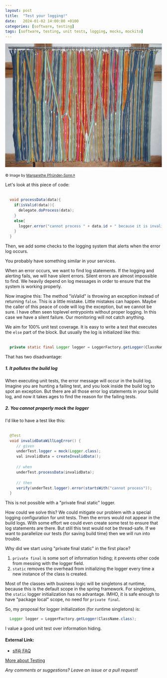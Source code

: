 ```yaml
---
layout: post
title:  "Test your logging!"
date:   2024-01-02 14:00:00 +0100
categories: [software, testing]
tags: [software, testing, unit tests, logging, mocks, mockito]
---
```


![large_zippers](/assets/zippers.jpg)

<small>&copy; Image by [Margarethe Pfründer-Sonn&#8599;](http://www.pfruender-sonn.de/objekte/reissverschluesse-veraenderbare-wandbehaenge)</small>

Let's look at this piece of code:

```java

  void processData(data){
    if(isValid(data)){
      delegate.doProcess(data);
    }
    else{
      logger.error("cannot process " + data.id + " because it is invalid");
    }
  }
```
Then, we add some checks to the logging system that alerts when the error log occurs.

You probably have something similar in your services.

When an error occurs, we want to find log statements. If the logging and alerting fails, we will have silent errors. Silent errors are almost impossible to find.
We heavily depend on log messages in order to ensure that the system is working properly.

Now imagine this: The method "isValid" is throwing an exception instead of returning `false`. This is a little mistake. Little mistakes can happen. Maybe the caller of this peace of code will log the exception, but we cannot be sure. I have often seen toplevel entrypoints without proper logging.
In this case we have a silent failure. Our monitoring will not catch anything.

We aim for 100% unit test coverage.
It is easy to write a test that executes the `else` part of the block. But usually the log is initialized like this:

```java

  private static final Logger logger = LoggerFactory.getLogger(ClassName.class);

```

That has two disadvantage:
##### 1. It pollutes the build log
When executing unit tests, the error message will occur in the build log. 
Imagine you are hunting a failing test, and you look inside the build log to spot an exception.
But there are all those error log statements in your build log, and now it takes ages to find the reason for the failing tests. 

##### 2. You cannot properly mock the logger 

I'd like to have a test like this:

```java

  @Test
  void invalidDataWillLogError() {
     // given
     underTest.logger = mock(Logger.class);
     val invalidData = createInvalidData();
     
     // when
     underTest.processData(invalidData);
     
     // then
     verify(underTest.logger).error(startsWith("cannot process"));
  }

```

This is not possible with a "private final static" logger.

How could we solve this? We could mitigate our problem with a special logging configuration for unit tests.
Then the errors would not appear in the build logs. With some effort we could even create some test to ensure that log statements are there.
But still this test would not be thread-safe. If we want to parallelize our tests (for saving build time) then we will run into trouble.

Why did we start using "private final static" in the first place?
1. `private final` is some sort of information hiding; it prevents other code from messing with the logger field.
2. `static` removes the overhead from initializing the logger every time a new instance of the class is created.

Most of the classes with business logic will be singletons at runtime, because this is the default scope in the spring framework. For singletons, the `static` logger initialization has no advantage.
IMHO, it is safe enough to have "package local" scope, no need for `private final`.

So, my proposal for logger initialization (for runtime singletons) is:

```java
  Logger logger = LoggerFactory.getLogger(ClassName.class);
```

I value a good unit test over information hiding.

#### External Link:
* [slf4j FAQ](https://www.slf4j.org/faq.html#declared_static)

[More about Testing](/collections/testautomation.html)

*Any comments or suggestions? Leave an issue or a pull request!*